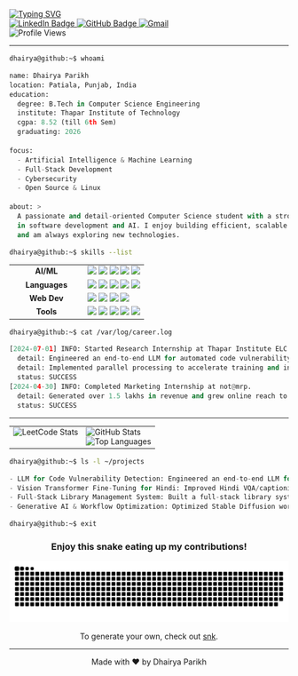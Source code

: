<div id="header" align="left">
  <a href="https://git.io/typing-svg">
    <img src="https://readme-typing-svg.herokuapp.com?font=Fira+Code&size=24&pause=1000&color=FF8C00&center=false&vCenter=true&width=435&lines=Hey+there!+I'm+Dhairya+Parikh;A+passionate+developer+from+India;I'm+an+AI+%26+ML+Explorer;And+a+Linux+Enthusiast" alt="Typing SVG" />
  </a>
</div>

<div id="badges" align="left">
  <a href="https://www.linkedin.com/in/dhairya-parikh-dnp">
    <img src="https://img.shields.io/badge/LinkedIn-blue?style=for-the-badge&logo=linkedin&logoColor=white" alt="LinkedIn Badge"/>
  </a>
  <a href="https://github.com/IridscentOwl">
    <img src="https://img.shields.io/badge/GitHub-100000?style=for-the-badge&logo=github&logoColor=white" alt="GitHub Badge"/>
  </a>
  <a href="mailto:ndhairyaparikh@gmail.com">
    <img src="https://img.shields.io/badge/Gmail-D14836?style=for-the-badge&logo=gmail&logoColor=white" alt="Gmail"/>
  </a>
  <br>
  <img src="https://komarev.com/ghpvc/?username=IridscentOwl&style=flat-square&color=blueviolet" alt="Profile Views"/>
</div>

---

```bash
dhairya@github:~$ whoami
```
```python
name: Dhairya Parikh
location: Patiala, Punjab, India
education:
  degree: B.Tech in Computer Science Engineering
  institute: Thapar Institute of Technology
  cgpa: 8.52 (till 6th Sem)
  graduating: 2026

focus:
  - Artificial Intelligence & Machine Learning
  - Full-Stack Development
  - Cybersecurity
  - Open Source & Linux

about: >
  A passionate and detail-oriented Computer Science student with a strong foundation
  in software development and AI. I enjoy building efficient, scalable solutions
  and am always exploring new technologies.
```

```bash
dhairya@github:~$ skills --list
```
<table align="center">
  <tr>
    <td align="center" width="120"><strong>AI/ML</strong></td>
    <td>
      <img src="https://img.shields.io/badge/PyTorch-%23EE4C2C.svg?style=for-the-badge&logo=PyTorch&logoColor=white" />
      <img src="https://img.shields.io/badge/TensorFlow-%23FF6F00.svg?style=for-the-badge&logo=TensorFlow&logoColor=white" />
      <img src="https://img.shields.io/badge/LoRA-8A2BE2?style=for-the-badge" />
      <img src="https://img.shields.io/badge/Stable%20Diffusion-000000?style=for-the-badge&logo=stabilityai&logoColor=white" />
      <img src="https://img.shields.io/badge/Vision%20Transformers-5A9C4C?style=for-the-badge" />
    </td>
  </tr>
  <tr>
    <td align="center" width="120"><strong>Languages</strong></td>
    <td>
      <img src="https://img.shields.io/badge/Python-3776AB?style=for-the-badge&logo=python&logoColor=white" />
      <img src="https://img.shields.io/badge/C%2B%2B-00599C?style=for-the-badge&logo=c%2B%2B&logoColor=white" />
      <img src="https://img.shields.io/badge/JavaScript-F7DF1E?style=for-the-badge&logo=javascript&logoColor=black" />
      <img src="https://img.shields.io/badge/SQL-4479A1?style=for-the-badge&logo=mysql&logoColor=white" />
      <img src="https://img.shields.io/badge/R-276DC3?style=for-the-badge&logo=r&logoColor=white" />
    </td>
  </tr>
  <tr>
    <td align="center" width="120"><strong>Web Dev</strong></td>
    <td>
      <img src="https://img.shields.io/badge/Flask-000000?style=for-the-badge&logo=flask&logoColor=white" />
      <img src="https://img.shields.io/badge/Django-092E20?style=for-the-badge&logo=django&logoColor=white" />
      <img src="https://img.shields.io/badge/HTML5-E34F26?style=for-the-badge&logo=html5&logoColor=white" />
      <img src="https://img.shields.io/badge/CSS3-1572B6?style=for-the-badge&logo=css3&logoColor=white" />
    </td>
  </tr>
  <tr>
    <td align="center" width="120"><strong>Tools</strong></td>
    <td>
      <img src="https://img.shields.io/badge/Linux-FCC624?style=for-the-badge&logo=linux&logoColor=black" />
      <img src="https://img.shields.io/badge/Docker-2496ED?style=for-the-badge&logo=docker&logoColor=white" />
      <img src="https://img.shields.io/badge/Git-F05032?style=for-the-badge&logo=git&logoColor=white" />
      <img src="https://img.shields.io/badge/VS%20Code-007ACC?style=for-the-badge&logo=visual-studio-code&logoColor=white" />
      <img src="https://img.shields.io/badge/Neovim-57A143?style=for-the-badge&logo=neovim&logoColor=white" />
    </td>
  </tr>
</table>

```bash
dhairya@github:~$ cat /var/log/career.log
```
```python
[2024-07-01] INFO: Started Research Internship at Thapar Institute ELC.
  detail: Engineered an end-to-end LLM for automated code vulnerability detection and repair.
  detail: Implemented parallel processing to accelerate training and inference.
  status: SUCCESS
[2024-04-30] INFO: Completed Marketing Internship at not@mrp.
  detail: Generated over 1.5 lakhs in revenue and grew online reach to 30,000+ users.
  status: SUCCESS
```


---

<div align="center">
  <table>
    <tr>
      <td valign="top">
        <img src="https://leetcard.jacoblin.cool/IridescentOwl?theme=dark&font=Syne%20Mono&ext=activity" alt="LeetCode Stats"/>
      </td>
      <td valign="top">
        <img src="https://github-readme-stats.vercel.app/api?username=IridescentOwl&show_icons=true&theme=radical" alt="GitHub Stats"/>
        <br>
        <img src="https://github-readme-stats.vercel.app/api/top-langs/?username=IridescentOwl&layout=compact&theme=radical" alt="Top Languages"/>
      </td>
    </tr>
  </table>
</div>

```bash
dhairya@github:~$ ls -l ~/projects
```
```python
- LLM for Code Vulnerability Detection: Engineered an end-to-end LLM for automated code vulnerability detection and repair (LORA, FOMAML).
- Vision Transformer Fine-Tuning for Hindi: Improved Hindi VQA/captioning accuracy by 15% by fine-tuning a Vision Transformer on the Hindi Visual Genome dataset.
- Full-Stack Library Management System: Built a full-stack library system with a secure REST API (JWT), reducing query time by 40%.
- Generative AI & Workflow Optimization: Optimized Stable Diffusion workflows using ControlNets and LORA for high-fidelity image generation.
```
```bash
dhairya@github:~$ exit
```

<div align="center">
  <h3>Enjoy this snake eating up my contributions!</h3>
  <img src="https://raw.githubusercontent.com/Platane/snk/output/github-contribution-grid-snake.svg" alt="Snake animation" />
  <p>To generate your own, check out <a href="https://github.com/Platane/snk">snk</a>.</p>
</div>

---

<div align="center">
  <p>Made with ❤️ by Dhairya Parikh</p>
</div>
